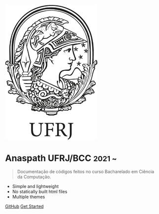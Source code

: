 <img src="./_images/minerva.png" alt="Logo da UFRJ" width="300px"/>

# Anaspath UFRJ/BCC <small>2021 ~</small>

> Documentação de códigos feitos no curso Bacharelado em Ciência da Computação.

- Simple and lightweight
- No statically built html files
- Multiple themes

[GitHub](https://github.com/anvitrola/BCC-UFRJ)
[Get Started](#docsify)
